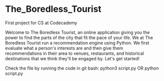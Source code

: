 # The_Boredless_Tourist
First project for CS at Codecademy


Welcome to The Boredless Tourist, an online application giving you the power to find the parts of the city that fit the pace of your life. We at The Boredless Tourist run a recommendation engine using Python. We first evaluate what a person's interests are and then give them recommendations in their area to venues, restaurants, and historical destinations that we think they'll be engaged by. Let's get started!

Check the file by running the code in git bash:
python3 script.py
OR
python script.py
